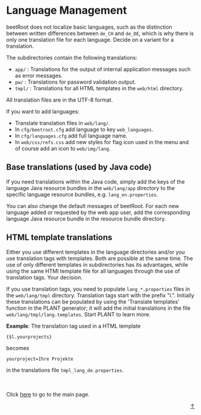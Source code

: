 # Language Management

beetRoot does not localize basic languages, such as the distinction between written 
differences between `de_CH` and `de_DE`, which is why there is only one translation 
file for each language. Decide on a variant for a translation.

The subdirectories contain the following translations:

- `app/` : Translations for the output of internal application messages such as error messages.
- `pw/` : Translations for password validation output.
- `tmpl/` : Translations for all HTML templates in the `web/html` directory.

All translation files are in the UTF-8 format.

If you want to add languages:

- Translate translation files in `web/lang/`.
- In `cfg/beetroot.cfg` add language to key `web_languages`.
- In `cfg/languages.cfg` add full language name.
- In `web/css/refs.css` add new styles for flag icon used in the menu and of course add an icon to `web/img/lang`.

## Base translations (used by Java code)

If you need translations within the Java code, simply add the keys of the language Java resource 
bundles in the `web/lang/app` directory to the specific language resource bundles, e.g. `lang_en.properties`.

You can also change the default messages of beetRoot. For each new language added or requested 
by the web app user, add the corresponding language Java resource bundle in the resource bundle directory.

## HTML template translations

Either you use different templates in the language directories and/or you use translation tags with templates. 
Both are possible at the same time. The use of only different templates in subdirectories has its advantages, 
while using the same HTMl template file for all languages through the use of translation tags. Your decision.

If you use translation tags, you need to populate `lang_*.properties` files in the `web/lang/tmpl` directory. Translation tags start with the prefix "l.".
Initially these translations can be populated by using the 'Translate templates' function in the PLANT generator; it will add the initial translations
in the file `web/lang/tmpl/lang.templates`. Start PLANT to learn more.

**Example**: The translation tag used in a HTML template

`{$l.yourprojects}`

becomes

`yourproject=Ihre Projekte`

in the translations file `tmpl_lang_de.properties`.


<br>
<br>
Click <a href="../README.md">here</a> to go to the main page.

<p align="right"><a href="#top">&uarr;</a></p>
